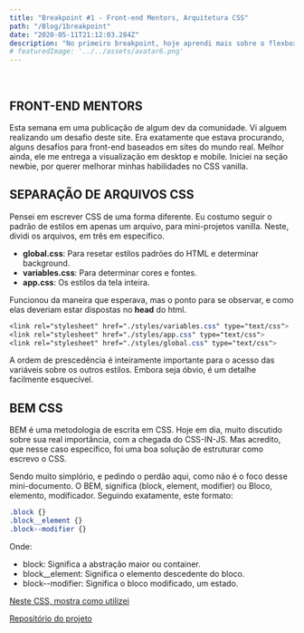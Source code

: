 ```yaml
---
title: "Breakpoint #1 - Front-end Mentors, Arquitetura CSS"
path: "/Blog/1breakpoint"
date: "2020-05-11T21:12:03.284Z"
description: "No primeiro breakpoint, hoje aprendi mais sobre o flexbox. Conheci uma plataforma de desafios. Usei do BEM architecture para escrever meu CSS. "
# featuredImage: '../../assets/avatar6.png'
---
```


<br />

## FRONT-END MENTORS

Esta semana em uma publicação de algum dev da comunidade. Vi alguem realizando um desafio deste site. Era exatamente que estava procurando, alguns desafios para front-end baseados em sites do mundo real. Melhor ainda, ele me entrega a visualização em desktop e mobile. Iniciei na seção newbie, por querer melhorar minhas habilidades no CSS vanilla.

## SEPARAÇÃO DE ARQUIVOS CSS

Pensei em escrever CSS de uma forma diferente. Eu costumo seguir o padrão de estilos em apenas um arquivo, para mini-projetos vanilla. Neste, dividi os arquivos, em três em específico.

- **global.css**: Para resetar estilos padrões do HTML e determinar background.
- **variables.css**: Para determinar cores e fontes.
- **app.css**: Os estilos da tela inteira.

Funcionou da maneira que esperava, mas o ponto para se observar, e como elas deveriam estar dispostas no **head** do html.

```css
<link rel="stylesheet" href="./styles/variables.css" type="text/css">
<link rel="stylesheet" href="./styles/app.css" type="text/css">
<link rel="stylesheet" href="./styles/global.css" type="text/css">
```

A ordem de prescedência é inteiramente importante para o acesso das variáveis sobre os outros estilos. Embora seja óbvio, é um detalhe facilmente esquecível.

## BEM CSS

BEM é uma metodologia de escrita em CSS. Hoje em dia, muito discutido sobre sua real importância, com a chegada do CSS-IN-JS. Mas acredito, que nesse caso específico, foi uma boa solução de estruturar como escrevo o CSS.

Sendo muito simplório, e pedindo o perdão aqui, como não é o foco desse mini-documento. O BEM, significa (block, element, modifier) ou Bloco, elemento, modificador. Seguindo exatamente, este formato:

```css
.block {}
.block__element {}
.block--modifier {}
```

Onde:

- block: Significa a abstração maior ou container.
- block__element: Significa o elemento descedente do bloco.
- block--modifier: Significa o bloco modificado, um estado.

[Neste CSS, mostra como utilizei](https://github.com/Dheyson/four-card-flexible/blob/master/styles/app.css)

[Repositório do projeto](https://github.com/Dheyson/four-card-flexible)
